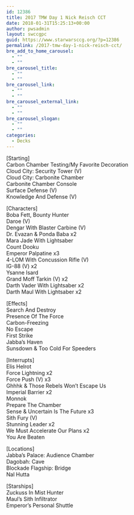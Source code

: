 ```yaml
---
id: 12386
title: 2017 TMW Day 1 Nick Reisch CCT
date: 2018-01-31T15:25:13+00:00
author: pwsadmin
layout: swccgpc
guid: https://www.starwarsccg.org/?p=12386
permalink: /2017-tmw-day-1-nick-reisch-cct/
bre_add_to_home_carousel:
  - ""
  - ""
bre_carousel_title:
  - ""
  - ""
bre_carousel_link:
  - ""
  - ""
bre_carousel_external_link:
  - ""
  - ""
bre_carousel_slogan:
  - ""
  - ""
categories:
  - Decks
---
```

[Starting]  
Carbon Chamber Testing/My Favorite Decoration  
Cloud City: Security Tower (V)  
Cloud City: Carbonite Chamber  
Carbonite Chamber Console  
Surface Defense (V)  
Knowledge And Defense (V)

[Characters]  
Boba Fett, Bounty Hunter  
Daroe (V)  
Dengar With Blaster Carbine (V)  
Dr. Evazan & Ponda Baba x2  
Mara Jade With Lightsaber  
Count Dooku  
Emperor Palpatine x3  
4-LOM With Concussion Rifle (V)  
IG-88 (V) x2  
Ysanne Isard  
Grand Moff Tarkin (V) x2  
Darth Vader With Lightsaber x2  
Darth Maul With Lightsaber x2

[Effects]  
Search And Destroy  
Presence Of The Force  
Carbon-Freezing  
No Escape  
First Strike  
Jabba’s Haven  
Sunsdown & Too Cold For Speeders

[Interrupts]  
Elis Helrot  
Force Lightning x2  
Force Push (V) x3  
Ghhhk & Those Rebels Won’t Escape Us  
Imperial Barrier x2  
Monnok  
Prepare The Chamber  
Sense & Uncertain Is The Future x3  
Sith Fury (V)  
Stunning Leader x2  
We Must Accelerate Our Plans x2  
You Are Beaten

[Locations]  
Jabba’s Palace: Audience Chamber  
Dagobah: Cave  
Blockade Flagship: Bridge  
Nal Hutta

[Starships]  
Zuckuss In Mist Hunter  
Maul’s Sith Infiltrator  
Emperor’s Personal Shuttle